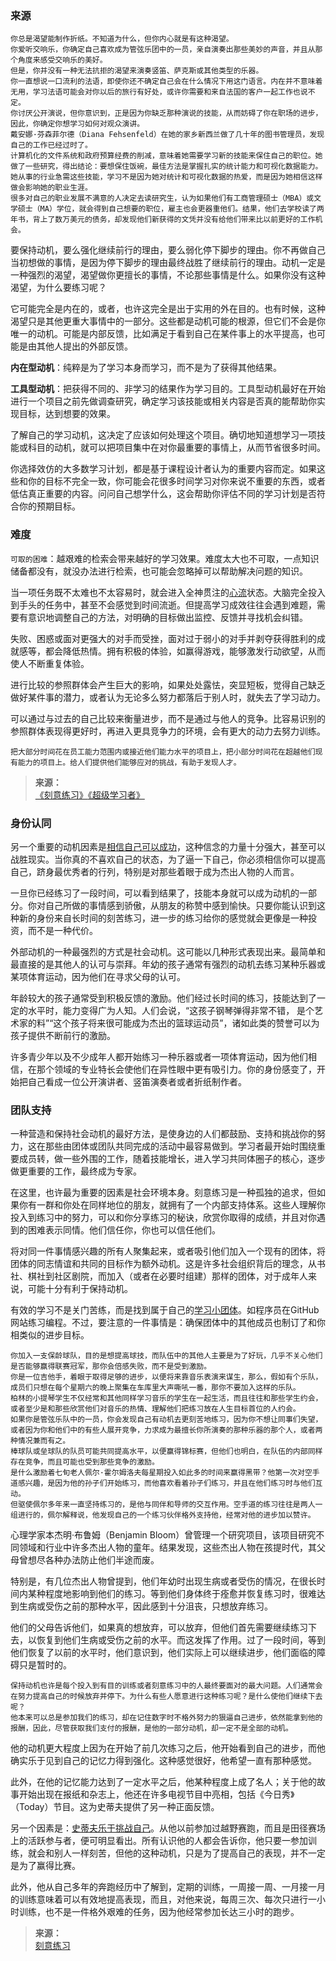 ### 来源

```
你总是渴望能制作折纸。不知道为什么，但你内心就是有这种渴望。
你爱听交响乐，你确定自己喜欢成为管弦乐团中的一员，亲自演奏出那些美妙的声音，并且从那个角度来感受交响乐的美好。
但是，你并没有一种无法抗拒的渴望来演奏竖笛、萨克斯或其他类型的乐器。
你一直想说一口流利的法语，即使你还不确定自己会在什么情况下用这门语言。内在并不意味着无用，学习法语可能会对你以后的旅行有好处，或许你需要和来自法国的客户一起工作也说不定。
你讨厌公开演说，但你意识到，正是因为你缺乏那种演说的技能，从而妨碍了你在职场的进步，因此，你确定你想学习如何对观众演讲。
戴安娜·芬森菲尔德（Diana Fehsenfeld）在她的家乡新西兰做了几十年的图书管理员，发现自己的工作已经过时了。
计算机化的文件系统和政府预算经费的削减，意味着她需要学习新的技能来保住自己的职位。她做了一些研究，得出结论：要想保住饭碗，最佳方法是掌握扎实的统计能力和可视化数据能力。
她从事的行业急需这些技能，学习不是因为她对统计和可视化数据的热爱，而是因为她相信这样做会影响她的职业生涯。
很多对自己的职业发展不满意的人决定去读研究生，认为如果他们有工商管理硕士（MBA）或文学硕士（MA）学位，就会得到自己想要的职位，雇主也会更器重他们。结果，他们去学校读了两年书，背上了数万美元的债务，却发现他们新获得的文凭并没有给他们带来比以前更好的工作机会。
```
要保持动机，要么强化继续前行的理由，要么弱化停下脚步的理由。你不再做自己当初想做的事情，是因为停下脚步的理由最终战胜了继续前行的理由。动机一定是一种强烈的渴望，渴望做你更擅长的事情，不论那些事情是什么。如果你没有这种渴望，为什么要练习呢？

它可能完全是内在的，或者，也许这完全是出于实用的外在目的。也有时候，这种渴望只是其他更重大事情中的一部分。这些都是动机可能的根源，但它们不会是你唯一的动机。可能是内部反馈，比如满足于看到自己在某件事上的水平提高，也可能是由其他人提出的外部反馈。

**内在型动机**：纯粹是为了学习本身而学习，而不是为了获得其他结果。

**工具型动机**：把获得不同的、非学习的结果作为学习目的。工具型动机最好在开始进行一个项目之前先做调查研究，确定学习该技能或相关内容是否真的能帮助你实现目标，达到想要的效果。

了解自己的学习动机，这决定了应该如何处理这个项目。确切地知道想学习一项技能或科目的动机，就可以把项目集中在对你最重要的事情上，从而节省很多时间。

你选择效仿的大多数学习计划，都是基于课程设计者认为的重要内容而定。如果这些和你的目标不完全一致，你可能会花很多时间学习对你来说不重要的东西，或者低估真正重要的内容。问问自己想学什么，这会帮助你评估不同的学习计划是否符合你的预期目标。 

### 难度

`可取的困难`：越艰难的检索会带来越好的学习效果。难度太大也不可取，一点知识储备都没有，就没办法进行检索，也可能会忽略掉可以帮助解决问题的知识。

当一项任务既不太难也不太容易时，就会进入全神贯注的[心流](引用/资料/学习/专注.md?id=拖延)状态。大脑完全投入到手头的任务中，甚至不会感觉到时间流逝。但提高学习成效往往会遇到难题，需要有意识地调整自己的方法，对明确的目标做出监控、反馈并寻找机会纠错。

失败、困惑或面对更强大的对手而受挫，面对过于弱小的对手并剥夺获得胜利的成就感等，都会降低热情。拥有积极的体验，如赢得游戏，能够激发行动欲望，从而使人不断重复体验。

进行比较的参照群体会产生巨大的影响，如果处处露怯，突显短板，觉得自己缺乏做好某件事的潜力，或者认为无论多么努力都落后于别人时，就失去了学习动力。

可以通过与过去的自己比较来衡量进步，而不是通过与他人的竞争。比容易识别的参照群体表现得更好时，再进入更具竞争力的环境，会有更大的动力去努力训练。

```
把大部分时间花在员工能力范围内或接近他们能力水平的项目上，把小部分时间花在超越他们现有能力的项目上。给人们提供他们能够应对的挑战，有助于发现人才。
```

>**来源：**  
>[《刻意练习》](读书/学习/刻意练习.md)[《超级学习者》](/读书/学习/超级学习者.md)


### 身份认同

另一个重要的动机因素是[相信自己可以成功](https://yamaeye.pages.dev/newspaper/public/2022-06-05/资料/人物/瑞典中长跑运动员gunder-hägg/)，这种信念的力量十分强大，甚至可以战胜现实。当你真的不喜欢自己的状态，为了逼一下自己，你必须相信你可以提高自己，跻身最优秀者的行列，特别是对那些着眼于成为杰出人物的人而言。

一旦你已经练习了一段时间，可以看到结果了，技能本身就可以成为动机的一部分。你对自己所做的事情感到骄傲，从朋友的称赞中感到愉快。只要你能认识到这种新的身份来自长时间的刻苦练习，进一步的练习给你的感觉就会更像是一种投资，而不是一种代价。

外部动机的一种最强烈的方式是社会动机。这可能以几种形式表现出来。最简单和最直接的是其他人的认可与崇拜。年幼的孩子通常有强烈的动机去练习某种乐器或某项体育运动，因为他们在寻求父母的认可。

年龄较大的孩子通常受到积极反馈的激励。他们经过长时间的练习，技能达到了一定的水平时，能力变得广为人知。人们会说，“这孩子钢琴弹得非常不错， 是个艺术家的料”“这个孩子将来很可能成为杰出的篮球运动员”，诸如此类的赞誉可以为孩子提供不断前行的激励。

许多青少年以及不少成年人都开始练习一种乐器或者一项体育运动，因为他们相信，在那个领域的专业特长会使他们在异性眼中更有吸引力。你的身份感变了，开始把自己看成一位公开演讲者、竖笛演奏者或者折纸制作者。


### 团队支持

一种营造和保持社会动机的最好方法，是使身边的人们都鼓励、支持和挑战你的努力，这在那些由团体或团队共同完成的活动中最容易做到。学习者最开始时围绕重要成员转，做一些外围的工作，随着技能增长，进入学习共同体圈子的核心，逐步做更重要的工作，最终成为专家。

在这里，也许最为重要的因素是社会环境本身。刻意练习是一种孤独的追求，但如果你有一群和你处在同样地位的朋友，就拥有了一个内部支持体系。这些人理解你投入到练习中的努力，可以和你分享练习的秘诀，欣赏你取得的成绩，并且对你遇到的困难表示同情。他们信任你，你也可以信任他们。

将对同一件事情感兴趣的所有人聚集起来，或者吸引他们加入一个现有的团体，将团体的同志情谊和共同的目标作为额外动机。这是许多社会组织背后的理念，从书社、棋社到社区剧院，而加入（或者在必要时组建）那样的团体，对于成年人来说，可能十分有利于保持动机。

有效的学习不是关门苦练，而是找到属于自己的[学习小团体](引用/人物/Benjamin-Franklin.md)。如程序员在GitHub网站练习编程。不过，要注意的一件事情是：确保团体中的其他成员也制订了和你相类似的进步目标。

```
你加入一支保龄球队，目的是想提高球技，而队伍中的其他人主要是为了好玩，几乎不关心他们是否能够赢得联赛冠军，那你会倍感失败，而不是受到激励。
你是一位吉他手，着眼于取得足够的进步，以便将来靠音乐表演来谋生，那么，假如有个乐队，成员们只想在每个星期六的晚上聚集在车库里大声嘶吼一番，那你不要加入这样的乐队。
柏林的小提琴学生不仅经常和其他同样学习音乐的学生在一起生活，而且往往和那些学生约会，或者至少是和那些欣赏他们对音乐的热情、理解他们把练习放在人生目标首位的人约会。
如果你是管弦乐队中的一员，你会发现自己有动机去更刻苦地练习，因为你不想让同事们失望，或者因为你和他们中的有些人展开竞争，力求成为最擅长你所演奏的那种乐器的那个人，或者两种情况兼而有之。
棒球队或垒球队的队员可能共同提高水平，以便赢得锦标赛，但他们也明白，在队伍的内部同样存在竞争，而且可能也受到那些竞争的激励。
是什么激励着七旬老人佩尔·霍尔姆洛夫每星期投入如此多的时间来赢得黑带？他第一次对空手道感兴趣，是因为他的孙子们开始练习，而他喜欢看着孙子们练习，并且在他们练习时与他们互动。
但驱使佩尔多年来一直坚持练习的，是他与同伴和导师的交互作用。空手道的练习往往是两人一组进行的，佩尔解释说，他发现自己的一个练习伙伴格外支持他，经常对他的进步加以赞许。
```

心理学家本杰明·布鲁姆（Benjamin Bloom）曾管理一个研究项目，该项目研究不同领域和行业中许多杰出人物的童年。结果发现，这些杰出人物在孩提时代，其父母曾想尽各种办法防止他们半途而废。

特别是，有几位杰出人物曾提到，他们年幼时出现生病或者受伤的情况，在很长时间内某种程度地影响到他们的练习。等到他们身体终于痊愈并恢复练习时，很难达到生病或受伤之前的那种水平，因此感到十分沮丧，只想放弃练习。

他们的父母告诉他们，如果真的想放弃，可以放弃，但他们首先需要继续练习下去，以恢复到他们生病或受伤之前的水平。而这发挥了作用。过了一段时间，等到他们恢复了以前的水平时，他们意识到，他们实际上可以继续进步，他们面临的障碍只是暂时的。


```
保持动机也许是每个投入到有目的训练或者刻意练习中的人最终要面对的最大问题。人们通常会在努力提高自己的时候放弃并停下。为什么有些人愿意进行这种练习呢？是什么使他们继续下去呢？
他本来可以总是参加我们的练习，却在记住数字时不格外努力的狠逼自己进步，依然能拿到他的报酬，因此，尽管获取我们支付的报酬，是他的一部分动机，却一定不是全部的动机。
```
他的动机更大程度上因为在开始了前几次练习之后，他开始看到自己的进步，而他确实乐于见到自己的记忆力得到强化。这种感觉很好，他希望一直有那种感觉。

此外，在他的记忆能力达到了一定水平之后，他某种程度上成了名人；关于他的故事开始出现在报纸和杂志上，他还在许多电视节目中亮相，包括《今日秀》（Today）节目。这为史蒂夫提供了另一种正面反馈。

另一个因素是：[史蒂夫乐于挑战自己](https://izydplk815.feishu.cn/docx/doxcnPT0VMWX5Og8EW5S02zoCkc)。从他以前参加过越野赛跑，而且是田径赛场上的活跃参与者，便可明显看出。所有认识他的人都会告诉你，他只要一参加训练，就会和别人一样刻苦，但他的这种动机，只是为了提高自己的表现，并不一定是为了赢得比赛。

此外，他从自己多年的奔跑经历中了解到，定期的训练，一周接一周、一月接一月的训练意味着可以有效地提高表现，而且，对他来说，每周三次、每次只进行一小时训练，也不是一件格外艰难的任务，因为他经常参加长达三小时的跑步。

>**来源：**  
>[刻意练习](读书/学习/刻意练习.md)

